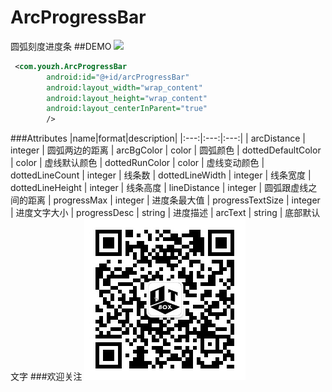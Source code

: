 # ArcProgressBar
圆弧刻度进度条
##DEMO
![](https://raw.githubusercontent.com/youmu178/ArcProgressBar/master/arcprogressbar.gif)
```xml
 <com.youzh.ArcProgressBar
        android:id="@+id/arcProgressBar"
        android:layout_width="wrap_content"
        android:layout_height="wrap_content"
        android:layout_centerInParent="true"
        />
```
###Attributes
|name|format|description|
|:---:|:---:|:---:|
| arcDistance | integer | 圆弧两边的距离
| arcBgColor | color | 圆弧颜色
| dottedDefaultColor | color | 虚线默认颜色
| dottedRunColor | color | 虚线变动颜色
| dottedLineCount | integer | 线条数
| dottedLineWidth | integer | 线条宽度
| dottedLineHeight | integer | 线条高度
| lineDistance | integer | 圆弧跟虚线之间的距离
| progressMax | integer | 进度条最大值
| progressTextSize | integer | 进度文字大小
| progressDesc | string | 进度描述
| arcText | string | 底部默认文字
###欢迎关注
![](https://raw.githubusercontent.com/youmu178/Pic/master/itbox_qr.jpg)
